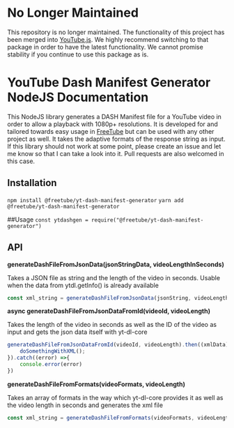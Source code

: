 # No Longer Maintained
This repository is no longer maintained. The functionality of this project has been merged into [YouTube.js](https://github.com/LuanRT/YouTube.js). We highly recommend switching to that package in order to have the latest functionality. We cannot promise stability if you continue to use this package as is.

# YouTube Dash Manifest Generator NodeJS Documentation
This NodeJS library generates a DASH Manifest file for a YouTube video in order to allow a playback with 1080p+ resolutions. It is developed for and tailored towards easy usage in [FreeTube](https://github.com/FreeTubeApp/FreeTube) but can be used with any other project as well.
It takes the adaptive formats of the response string as input.
If this library should not work at some point, please create an issue and let me know so that I can take a look into it. Pull requests are also welcomed in this case.

## Installation
`npm install @freetube/yt-dash-manifest-generator`
`yarn add @freetube/yt-dash-manifest-generator`

##Usage
`const ytdashgen = require("@freetube/yt-dash-manifest-generator")`

## API
**generateDashFileFromJsonData(jsonStringData, videoLengthInSeconds)**

Takes a JSON file as string and the length of the video in seconds. Usable when the data from ytdl.getInfo() is already available 
```javascript
const xml_string = generateDashFileFromJsonData(jsonString, videoLengthInSeconds)
```

**async generateDashFileFromJsonDataFromId(videoId, videoLength)**

Takes the length of the video in seconds as well as the ID of the video as input and gets the json data itself with yt-dl-core
```javascript
generateDashFileFromJsonDataFromId(videoId, videoLength).then((xmlData) => {
    doSomethingWithXML();
}).catch((error) =>{
    console.error(error)
})
```

**generateDashFileFromFormats(videoFormats, videoLength)**

Takes an array of formats in the way which yt-dl-core provides it as well as the video length in seconds and generates the xml file 
```javascript
const xml_string = generateDashFileFromFormats(videoFormats, videoLength)
```
